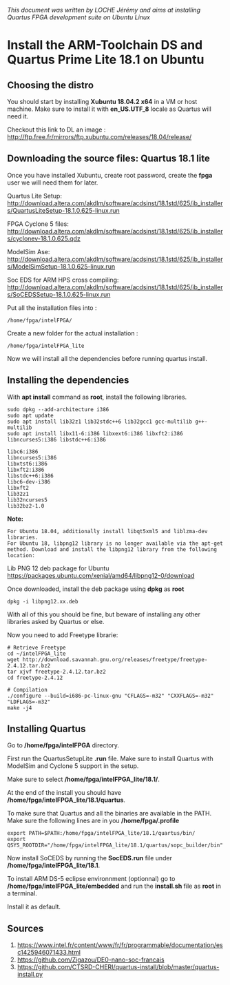 *This document was written by LOCHE Jérémy and aims at installing Quartus FPGA development suite on Ubuntu Linux*

# Install the ARM-Toolchain DS and Quartus Prime Lite 18.1 on Ubuntu


## Choosing the distro

You should start by installing **Xubuntu 18.04.2 x64** in a VM or host machine.
Make sure to install it with **en_US.UTF_8** locale as Quartus will need it.

Checkout this link to DL an image :
http://ftp.free.fr/mirrors/ftp.xubuntu.com/releases/18.04/release/

## Downloading the source files: Quartus 18.1 lite

Once you have installed Xubuntu, create root password, create the **fpga** user we will need them for later.

Quartus Lite Setup:
http://download.altera.com/akdlm/software/acdsinst/18.1std/625/ib_installers/QuartusLiteSetup-18.1.0.625-linux.run

FPGA Cyclone 5 files:
http://download.altera.com/akdlm/software/acdsinst/18.1std/625/ib_installers/cyclonev-18.1.0.625.qdz

ModelSim Ase:
http://download.altera.com/akdlm/software/acdsinst/18.1std/625/ib_installers/ModelSimSetup-18.1.0.625-linux.run

Soc EDS for ARM HPS cross compiling:
http://download.altera.com/akdlm/software/acdsinst/18.1std/625/ib_installers/SoCEDSSetup-18.1.0.625-linux.run

Put all the installation files into :
```
/home/fpga/intelFPGA/
```

Create a new folder for the actual installation :
```
/home/fpga/intelFPGA_lite
```

Now we will install all the dependencies before running quartus install.

## Installing the dependencies

With **apt install** command as **root**, install the following libraries.
```
sudo dpkg --add-architecture i386
sudo apt update
sudo apt install lib32z1 lib32stdc++6 lib32gcc1 gcc-multilib g++-multilib
sudo apt install libx11-6:i386 libxext6:i386 libxft2:i386 libncurses5:i386 libstdc++6:i386

libc6:i386
libncurses5:i386
libxtst6:i386
libxft2:i386
libstdc++6:i386
libc6-dev-i386
libxft2
lib32z1
lib32ncurses5
lib32bz2-1.0 
```

**Note:**

    For Ubuntu 18.04, additionally install libqt5xml5 and liblzma-dev libraries.
    For Ubuntu 18, libpng12 library is no longer available via the apt-get method. Download and install the libpng12 library from the following location:

Lib PNG 12 deb package for Ubuntu
https://packages.ubuntu.com/xenial/amd64/libpng12-0/download

Once downloaded, install the deb package using **dpkg** as **root**
```
dpkg -i libpng12.xx.deb
```

With all of this you should be fine, but beware of installing any other libraries asked by Quartus or else.

Now you need to add Freetype librarie:

```
# Retrieve Freetype
cd ~/intelFPGA_lite
wget http://download.savannah.gnu.org/releases/freetype/freetype-2.4.12.tar.bz2
tar xjvf freetype-2.4.12.tar.bz2
cd freetype-2.4.12

# Compilation
./configure --build=i686-pc-linux-gnu "CFLAGS=-m32" "CXXFLAGS=-m32" "LDFLAGS=-m32"
make -j4
```

## Installing Quartus

Go to **/home/fpga/intelFPGA** directory.

First run the QuartusSetupLite **.run** file.
Make sure to install Quartus with ModelSim and Cyclone 5 support in the setup.

Make sure to select **/home/fpga/intelFPGA_lite/18.1/**.

At the end of the install you should have **/home/fpga/intelFPGA_lite/18.1/quartus**.

To make sure that Quartus and all the binaries are available in the PATH. Make sure the following lines are in you **/home/fpga/.profile**

```
export PATH=$PATH:/home/fpga/intelFPGA_lite/18.1/quartus/bin/
export QSYS_ROOTDIR="/home/fpga/intelFPGA_lite/18.1/quartus/sopc_builder/bin"
```

Now install SoCEDS by running the **SocEDS.run** file under **/home/fpga/intelFPGA_lite/18.1**.

To install ARM DS-5 eclipse environnment (optionnal) go to **/home/fpga/intelFPGA_lite/embedded** and run the **install.sh** file as **root** in a terminal.

Install it as default.


## Sources

1. https://www.intel.fr/content/www/fr/fr/programmable/documentation/esc1425946071433.html
2. https://github.com/Zigazou/DE0-nano-soc-francais
3. https://github.com/CTSRD-CHERI/quartus-install/blob/master/quartus-install.py

